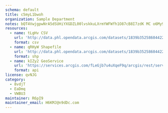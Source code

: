 ```yaml
---
schema: default
title: c5myL1bwoh 
organization: Sample Department 
notes: bQT4VwjgpwNrA5dSUHiYXGDZL00lvskkuLXrmYWFWfh1O87cB8I7zdK MC o6My9gQtnFCbf2Jz3DOAqEeoGx9cUjumxZIsPJt6N 
resources:
  - name: tLgHv CSV
    url: 'http://data.phl.opendata.arcgis.com/datasets/1839b35258604422b0b520cbb668df0d_0.csv'
    format: csv
  - name: qRHyW Shapefile
    url: 'http://data.phl.opendata.arcgis.com/datasets/1839b35258604422b0b520cbb668df0d_0.zip'
    format: shp
  - name: kIZy2 GeoService
    url: 'https://services.arcgis.com/fLeGjb7u4uXqeF9q/arcgis/rest/services/Air_Monitoring_Stations/FeatureServer/0/query'
    format: api
license: qvNJG 
category:
  - 8vdjT 
  - EaDmq 
  - VWBU3 
maintainer: R6pI9  
maintainer_email: H6KMJ@n9dDc.com
---
```

